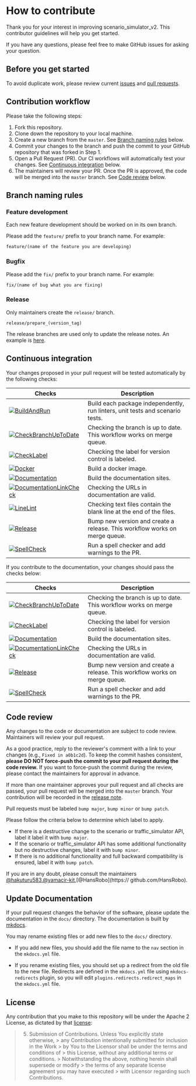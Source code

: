 # How to contribute

Thank you for your interest in improving scenario_simulator_v2.
This contributor guidelines will help you get started.

If you have any questions, please feel free to make GitHub issues for asking your question.

## Before you get started

To avoid duplicate work, please review current [issues](https://github.com/tier4/scenario_simulator_v2/issues) and [pull requests](https://github.com/tier4/scenario_simulator_v2/pulls).

## Contribution workflow

Please take the following steps:

1. Fork this repository.
2. Clone down the repository to your local machine.
3. Create a new branch from the `master`. See [Branch naming rules](#branch-naming-rules) below.
4. Commit your changes to the branch and push the commit to your GitHub repository that was forked in Step 1.
5. Open a Pull Request (PR). Our CI workflows will automatically test your changes. See [Continuous integration](#continuous-integration) below.
6. The maintainers will review your PR. Once the PR is approved, the code will be merged into the `master` branch. See [Code review](#code-review) below.

## Branch naming rules

### Feature development

Each new feature development should be worked on in its own branch.

Please add the `feature/` prefix to your branch name. For example:

```
feature/(name of the feature you are developing)
```

### Bugfix

Please add the `fix/` prefix to your branch name. For example:

```
fix/(name of bug what you are fixing)
```

### Release

Only maintainers create the `release/` branch.

```
release/prepare_(version_tag)
```

The release branches are used only to update the release notes. An example is [here](https://github.com/tier4/scenario_simulator_v2/pull/477).

## Continuous integration

Your changes proposed in your pull request will be tested automatically by the following checks:

| Checks                                                                                                                                                                                                                            | Description                                                                          |
| --------------------------------------------------------------------------------------------------------------------------------------------------------------------------------------------------------------------------------- | ------------------------------------------------------------------------------------ |
| [![BuildAndRun](https://github.com/tier4/scenario_simulator_v2/actions/workflows/BuildAndRun.yaml/badge.svg)](https://github.com/tier4/scenario_simulator_v2/actions/workflows/BuildAndRun.yaml)                                  | Build each package independently, run linters, unit tests and scenario tests.        |
| [![CheckBranchUpToDate](https://github.com/tier4/scenario_simulator_v2/actions/workflows/CheckBranchUpToDate.yaml/badge.svg)](https://github.com/tier4/scenario_simulator_v2/actions/workflows/CheckBranchUpToDate.yaml)          | Checking the branch is up to date. This workflow works on merge queue.               |
| [![CheckLabel](https://github.com/tier4/scenario_simulator_v2/actions/workflows/CheckLabel.yaml/badge.svg)](https://github.com/tier4/scenario_simulator_v2/actions/workflows/CheckLabel.yaml)                                     | Checking the label for version control is labeled.                                   |
| [![Docker](https://github.com/tier4/scenario_simulator_v2/actions/workflows/Docker.yaml/badge.svg)](https://github.com/tier4/scenario_simulator_v2/actions/workflows/Docker.yaml)                                                 | Build a docker image.                                                                |
| [![Documentation](https://github.com/tier4/scenario_simulator_v2/actions/workflows/Documentation.yaml/badge.svg)](https://github.com/tier4/scenario_simulator_v2/actions/workflows/Documentation.yaml)                            | Build the documentation sites.                                                       |
| [![DocumentationLinkCheck](https://github.com/tier4/scenario_simulator_v2/actions/workflows/DocumentationLinkCheck.yaml/badge.svg)](https://github.com/tier4/scenario_simulator_v2/actions/workflows/DocumentationLinkCheck.yaml) | Checking the URLs in documentation are valid.                                        |
| [![LineLint](https://github.com/tier4/scenario_simulator_v2/actions/workflows/LineLint.yaml/badge.svg)](https://github.com/tier4/scenario_simulator_v2/actions/workflows/LineLint.yaml)                                           | Checking text files contain the blank line at the end of the files.                  |
| [![Release](https://github.com/tier4/scenario_simulator_v2/actions/workflows/Release.yaml/badge.svg)](https://github.com/tier4/scenario_simulator_v2/actions/workflows/Release.yaml)                                              | Bump new version and create a release. This workflow works on merge queue.           |
| [![SpellCheck](https://github.com/tier4/scenario_simulator_v2/actions/workflows/SpellCheck.yaml/badge.svg)](https://github.com/tier4/scenario_simulator_v2/actions/workflows/SpellCheck.yaml)                                     | Run a spell checker and add warnings to the PR.                                      |

If you contribute to the documentation, your changes should pass the checks below:

| Checks                                                                                                                                                                                                                            | Description                                                              |
| --------------------------------------------------------------------------------------------------------------------------------------------------------------------------------------------------------------------------------- | ------------------------------------------------------------------------ |
| [![CheckBranchUpToDate](https://github.com/tier4/scenario_simulator_v2/actions/workflows/CheckBranchUpToDate.yaml/badge.svg)](https://github.com/tier4/scenario_simulator_v2/actions/workflows/CheckBranchUpToDate.yaml)          | Checking the branch is up to date. This workflow works on merge queue.   |
| [![CheckLabel](https://github.com/tier4/scenario_simulator_v2/actions/workflows/CheckLabel.yaml/badge.svg)](https://github.com/tier4/scenario_simulator_v2/actions/workflows/CheckLabel.yaml)                                     | Checking the label for version control is labeled.                       |
| [![Documentation](https://github.com/tier4/scenario_simulator_v2/actions/workflows/Documentation.yaml/badge.svg)](https://github.com/tier4/scenario_simulator_v2/actions/workflows/Documentation.yaml)                            | Build the documentation sites.                                           |
| [![DocumentationLinkCheck](https://github.com/tier4/scenario_simulator_v2/actions/workflows/DocumentationLinkCheck.yaml/badge.svg)](https://github.com/tier4/scenario_simulator_v2/actions/workflows/DocumentationLinkCheck.yaml) | Checking the URLs in documentation are valid.                            |
| [![Release](https://github.com/tier4/scenario_simulator_v2/actions/workflows/Release.yaml/badge.svg)](https://github.com/tier4/scenario_simulator_v2/actions/workflows/Release.yaml)                                              | Bump new version and create a release. This workflow works on merge queue. |
| [![SpellCheck](https://github.com/tier4/scenario_simulator_v2/actions/workflows/SpellCheck.yaml/badge.svg)](https://github.com/tier4/scenario_simulator_v2/actions/workflows/SpellCheck.yaml)                                     | Run a spell checker and add warnings to the PR.                          |

## Code review

Any changes to the code or documentation are subject to code review. Maintainers will review your pull request.

As a good practice, reply to the reviewer's comment with a link to your changes (e.g., `Fixed in a0b1c2d`).
To keep the commit hashes consistent, **please DO NOT force-push the commit to your pull request during the code review.**
If you want to force-push the commit during the review, please contact the maintainers for approval in advance.

If more than one maintainer approves your pull request and all checks are passed, your pull request will be merged into the `master` branch.
Your contribution will be recorded in the [release note](https://tier4.github.io/scenario_simulator_v2-docs/ReleaseNotes/).

Pull requests must be labeled `bump major`, `bump minor` or `bump patch`.

Please follow the criteria below to determine which label to apply.

* If there is a destructive change to the scenario or traffic_simulator API, label it label it with `bump major`.
* If the scenario or traffic_simulator API has some additional functionality but no destructive changes, label it with `bump minor`.
* If there is no additional functionality and full backward compatibility is ensured, label it with `bump patch`.

If you are in any doubt, please consult the maintainers [@hakuturu583](https://github.com/hakuturu583),[@yamacir-kit](https://github.com/yamacir-kit),[@HansRobo](https:// github.com/HansRobo).

## Update Documentation

If your pull request changes the behavior of the software, please update the documentation in the `docs/` directory.
The documentation is built by [mkdocs](https://www.mkdocs.org/).

You may rename existing files or add new files to the `docs/` directory.
* If you add new files, you should add the file name to the `nav` section in the `mkdocs.yml` file.

* If you rename existing files, you should set up a redirect from the old file to the new file.
Redirects are defined in the `mkdocs.yml` file using `mkdocs-redirects` plugin, so you will edit `plugins.redirects.redirect_maps` in the `mkdocs.yml` file.

## License

Any contribution that you make to this repository will
be under the Apache 2 License, as dictated by that
[license](http://www.apache.org/licenses/LICENSE-2.0.html):

> 5. Submission of Contributions. Unless You explicitly state otherwise,
     >    any Contribution intentionally submitted for inclusion in the Work
     >    by You to the Licensor shall be under the terms and conditions of
     >    this License, without any additional terms or conditions.
     >    Notwithstanding the above, nothing herein shall supersede or modify
     >    the terms of any separate license agreement you may have executed
     >    with Licensor regarding such Contributions.
